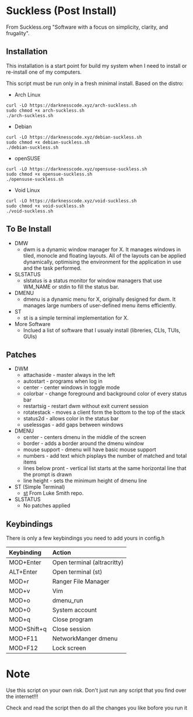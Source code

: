 # Suckless (Post Install)

From Suckless.org "Software with a focus on simplicity, clarity, and frugality".

## Installation

This installation is a start point for build my system when I need to install or re-install one of my computers.

This script must be run only in a fresh minimal install. Based on the distro: 

- Arch Linux

```
curl -LO https://darknesscode.xyz/arch-suckless.sh
sudo chmod +x arch-suckless.sh
./arch-suckless.sh
```

- Debian

```
curl -LO https://darknesscode.xyz/debian-suckless.sh
sudo chmod +x debian-suckless.sh
./debian-suckless.sh
```

- openSUSE

```
curl -LO https://darknesscode.xyz/opensuse-suckless.sh
sudo chmod +x opensue-suckless.sh
./opensuse-suckless.sh
```

- Void Linux

```
curl -LO https://darknesscode.xyz/void-suckless.sh
sudo chmod +x void-suckless.sh
./void-suckless.sh
```

## To Be Install

- DMW
    * dwm is a dynamic window manager for X. It manages windows in tiled, monocle and floating layouts. All of the layouts can be applied dynamically, optimising the environment for the application in use and the task performed.
- SLSTATUS
    * slstatus is a status monitor for window managers that use WM_NAME or stdin to fill the status bar.
- DMENU
    * dmenu is a dynamic menu for X, originally designed for dwm. It manages large numbers of user-defined menu items efficiently.
- ST
    * st is a simple terminal implementation for X.
- More Software
    * Inclued a list of software that I usualy install (libreries, CLIs, TUIs, GUIs)

## Patches

- DWM
    * attachaside - master always in the left
    * autostart - programs when log in
    * center - center windows in toggle mode
    * colorbar - change foreground and background color of every status bar
    * restartsig - restart dwm without exit current session
    * rotatestack - moves a client form the bottom to the top of the stack
    * status2d - allows color in the status bar
    * uselessgas - add gaps between windows
- DMENU
    * center - centers dmenu in the middle of the screen
    * border - adds a border around the dmenu window
    * mouse support - dmenu will have basic mouse support
    * numbers - add text which pisplays the number of matched and total items
    * lines below pront - vertical list starts at the same horizontal line that the prompt is drawn
    * line height - sets the minimum height of dmenu line
- ST (Simple Terminal)
    * [st](https://github.com/LukeSmithxyz/st) From Luke Smith repo.
- SLSTATUS
    * No patches applied

## Keybindings

There is only a few keybindings you need to add yours in config.h

| Keybinding  | Action                      |
| :---------- | :-------------------------- |
| MOD+Enter   | Open terminal (altracritty) |
| ALT+Enter   | Open terminal (st)          |
| MOD+r       | Ranger File Manager         |
| MOD+v       | Vim                         |
| MOD+o       | dmenu_run                   |
| MOD+0       | System account              |
| MOD+q       | Close program               |
| MOD+Shift+q | Close session               |
| MOD+F11     | NetworkManger dmenu         |
| MOD+F12     | Lock screen                 |

# Note

Use this script on your own risk. Don't just run any script that you find over the internet!!!

Check and read the script then do all the changes you like bofore you run it
